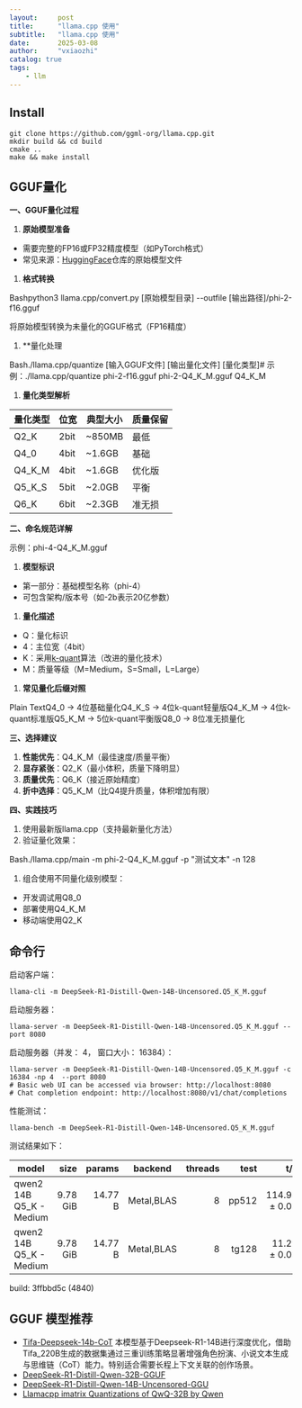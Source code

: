 ```yaml
---
layout:     post
title:      "llama.cpp 使用"
subtitle:   "llama.cpp 使用"
date:       2025-03-08
author:     "vxiaozhi"
catalog: true
tags:
    - llm
---
```


## Install

```
git clone https://github.com/ggml-org/llama.cpp.git
mkdir build && cd build
cmake .. 
make && make install
```

## GGUF量化


**一、GGUF量化过程**

1.  **原始模型准备**

- 需要完整的FP16或FP32精度模型（如PyTorch格式）
- 常见来源：[HuggingFace](https://zhida.zhihu.com/search?content_id=253093485&content_type=Article&match_order=1&q=HuggingFace&zhida_source=entity)仓库的原始模型文件

1.  **格式转换**

Bashpython3 llama.cpp/convert.py \[原始模型目录\] --outfile \[输出路径\]/phi-2-f16.gguf

将原始模型转换为未量化的GGUF格式（FP16精度）

1.  \*\*量化处理

Bash./llama.cpp/quantize \[输入GGUF文件\] \[输出量化文件\] \[量化类型\]# 示例：./llama.cpp/quantize phi-2-f16.gguf phi-2-Q4_K_M.gguf Q4_K_M

1.  **量化类型解析**

| 量化类型 | 位宽  | 典型大小 | 质量保留 |
| --- | --- | --- | --- |
| Q2_K | 2bit | ~850MB | 最低  |
| Q4_0 | 4bit | ~1.6GB | 基础  |
| Q4_K_M | 4bit | ~1.6GB | 优化版 |
| Q5_K_S | 5bit | ~2.0GB | 平衡  |
| Q6_K | 6bit | ~2.3GB | 准无损 |

**二、命名规范详解**

示例：phi-4-Q4_K_M.gguf

1.  **模型标识**

- 第一部分：基础模型名称（phi-4）
- 可包含架构/版本号（如-2b表示20亿参数）

1.  **量化描述**

- Q：量化标识
- 4：主位宽（4bit）
- K：采用[k-quant](https://zhida.zhihu.com/search?content_id=253093485&content_type=Article&match_order=1&q=k-quant&zhida_source=entity)算法（改进的量化技术）
- M：质量等级（M=Medium，S=Small，L=Large）

1.  **常见量化后缀对照**

Plain TextQ4_0 → 4位基础量化Q4_K_S → 4位k-quant轻量版Q4_K_M → 4位k-quant标准版Q5_K_M → 5位k-quant平衡版Q8_0 → 8位准无损量化

**三、选择建议**

1.  **性能优先**：Q4_K_M（最佳速度/质量平衡）
2.  **显存紧张**：Q2_K（最小体积，质量下降明显）
3.  **质量优先**：Q6_K（接近原始精度）
4.  **折中选择**：Q5_K_M（比Q4提升质量，体积增加有限）

**四、实践技巧**

1.  使用最新版llama.cpp（支持最新量化方法）
2.  验证量化效果：

Bash./llama.cpp/main -m phi-2-Q4_K_M.gguf -p "测试文本" -n 128

1.  组合使用不同量化级别模型：

- 开发调试用Q8_0
- 部署使用Q4_K_M
- 移动端使用Q2_K

## 命令行

启动客户端：

```
llama-cli -m DeepSeek-R1-Distill-Qwen-14B-Uncensored.Q5_K_M.gguf
```

启动服务器：

```
llama-server -m DeepSeek-R1-Distill-Qwen-14B-Uncensored.Q5_K_M.gguf --port 8080
```

启动服务器（并发： 4， 窗口大小： 16384）：

```
llama-server -m DeepSeek-R1-Distill-Qwen-14B-Uncensored.Q5_K_M.gguf -c 16384 -np 4  --port 8080
# Basic web UI can be accessed via browser: http://localhost:8080
# Chat completion endpoint: http://localhost:8080/v1/chat/completions
```



性能测试：

```
llama-bench -m DeepSeek-R1-Distill-Qwen-14B-Uncensored.Q5_K_M.gguf
```
测试结果如下：

| model                          |       size |     params | backend    | threads |          test |                  t/s |
| ------------------------------ | ---------: | ---------: | ---------- | ------: | ------------: | -------------------: |
| qwen2 14B Q5_K - Medium        |   9.78 GiB |    14.77 B | Metal,BLAS |       8 |         pp512 |        114.96 ± 0.08 |
| qwen2 14B Q5_K - Medium        |   9.78 GiB |    14.77 B | Metal,BLAS |       8 |         tg128 |         11.27 ± 0.03 |

build: 3ffbbd5c (4840)


## GGUF 模型推荐

- [Tifa-Deepseek-14b-CoT](https://huggingface.co/ValueFX9507/Tifa-Deepsex-14b-CoT-GGUF-Q4) 本模型基于Deepseek-R1-14B进行深度优化，借助Tifa_220B生成的数据集通过三重训练策略显著增强角色扮演、小说文本生成与思维链（CoT）能力。特别适合需要长程上下文关联的创作场景。
- [DeepSeek-R1-Distill-Qwen-32B-GGUF](https://huggingface.co/bartowski/DeepSeek-R1-Distill-Qwen-32B-GGUF)
- [DeepSeek-R1-Distill-Qwen-14B-Uncensored-GGU](https://huggingface.co/mradermacher/DeepSeek-R1-Distill-Qwen-14B-Uncensored-GGUF)
- [Llamacpp imatrix Quantizations of QwQ-32B by Qwen](https://huggingface.co/bartowski/Qwen_QwQ-32B-GGUF)
